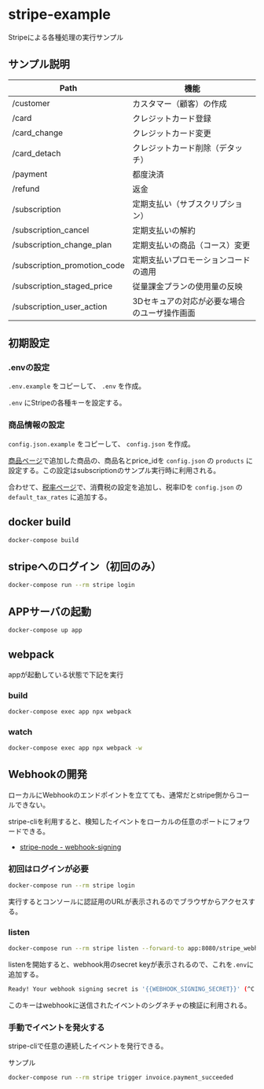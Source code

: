 # stripe-example

Stripeによる各種処理の実行サンプル

## サンプル説明

| Path | 機能 |
|-----|-----|
|/customer|カスタマー（顧客）の作成|
|/card|クレジットカード登録|
|/card_change|クレジットカード変更|
|/card_detach|クレジットカード削除（デタッチ）|
|/payment|都度決済|
|/refund|返金|
|/subscription|定期支払い（サブスクリプション）|
|/subscription_cancel|定期支払いの解約|
|/subscription_change_plan|定期支払いの商品（コース）変更|
|/subscription_promotion_code|定期支払いプロモーションコードの適用|
|/subscription_staged_price|従量課金プランの使用量の反映|
|/subscription_user_action|3Dセキュアの対応が必要な場合のユーザ操作画面|

## 初期設定

### .envの設定

`.env.example` をコピーして、 `.env` を作成。

`.env` にStripeの各種キーを設定する。

### 商品情報の設定

`config.json.example` をコピーして、 `config.json` を作成。

[商品ページ](https://dashboard.stripe.com/test/products)で追加した商品の、商品名とprice_idを `config.json` の `products` に設定する。この設定はsubscriptionのサンプル実行時に利用される。

合わせて、[税率ページ](https://dashboard.stripe.com/test/tax-rates)で、消費税の設定を追加し、税率IDを `config.json` の `default_tax_rates` に追加する。

## docker build

```bash
docker-compose build
```

## stripeへのログイン（初回のみ）

```bash
docker-compose run --rm stripe login
```

## APPサーバの起動

```bash
docker-compose up app
```

## webpack

appが起動している状態で下記を実行

### build

```bash
docker-compose exec app npx webpack
```

### watch

```bash
docker-compose exec app npx webpack -w
```

## Webhookの開発

ローカルにWebhookのエンドポイントを立てても、通常だとstripe側からコールできない。

stripe-cliを利用すると、検知したイベントをローカルの任意のポートにフォワードできる。

* [stripe-node - webhook-signing](https://github.com/stripe/stripe-node/tree/master/examples/webhook-signing)

### 初回はログインが必要

```bash
docker-compose run --rm stripe login
```

実行するとコンソールに認証用のURLが表示されるのでブラウザからアクセスする。

### listen

```bash
docker-compose run --rm stripe listen --forward-to app:8080/stripe_webhook
```

listenを開始すると、webhook用のsecret keyが表示されるので、これを`.env`に追加する。

```bash
Ready! Your webhook signing secret is '{{WEBHOOK_SIGNING_SECRET}}' (^C to quit)
```

このキーはwebhookに送信されたイベントのシグネチャの検証に利用される。

### 手動でイベントを発火する

stripe-cliで任意の連続したイベントを発行できる。

サンプル

```bash
docker-compose run --rm stripe trigger invoice.payment_succeeded
```
